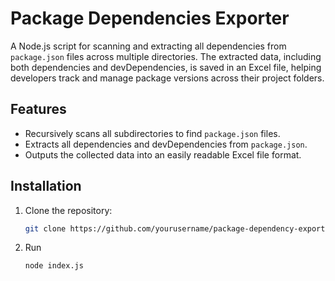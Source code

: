 # Package Dependencies Exporter

A Node.js script for scanning and extracting all dependencies from `package.json` files across multiple directories. The extracted data, including both dependencies and devDependencies, is saved in an Excel file, helping developers track and manage package versions across their project folders.

## Features

- Recursively scans all subdirectories to find `package.json` files.
- Extracts all dependencies and devDependencies from `package.json`.
- Outputs the collected data into an easily readable Excel file format.

## Installation

1. Clone the repository:
   ```bash
   git clone https://github.com/yourusername/package-dependency-exporter.git
   ```
2. Run
   ```bash
   node index.js
   ```
